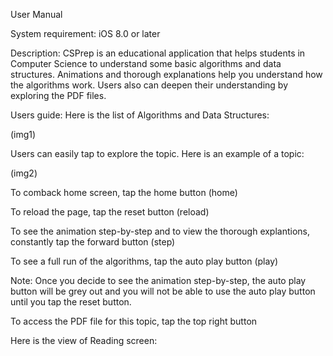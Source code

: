 User Manual

System requirement: iOS 8.0 or later

Description: CSPrep is an educational application that helps students in Computer Science to understand some basic algorithms and data structures. Animations and thorough explanations help you understand how the algorithms work. Users also can deepen their understanding by exploring the PDF files.

Users guide:
Here is the list of Algorithms and Data Structures:

 (img1)
 
 Users can easily tap to explore the topic. Here is an example of a topic:
 
 
 (img2)
 
 
 
 To comback home screen, tap the home button (home)
 
 
 To reload the page, tap the reset button (reload)
 
 
 
 To see the animation step-by-step and to view the thorough explantions, constantly tap the forward button (step)
 
 
 To see a full run of the algorithms, tap the auto play button (play)
 
 
 Note: Once you decide to see the animation step-by-step, the auto play button will be grey out  and you will not be able to use the auto play button until you tap the reset button.

To access the PDF file for this topic, tap the top right button  

Here is the view of Reading screen:

 
 
